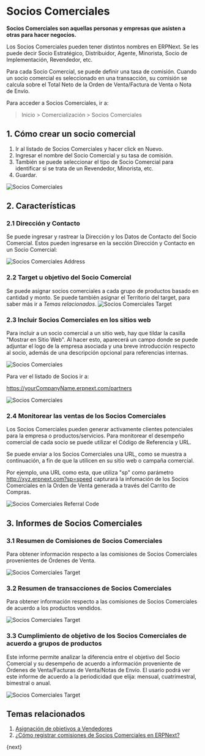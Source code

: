 <!-- add-breadcrumbs -->
# Socios Comerciales 

**Socios Comerciales son aquellas personas y empresas que asisten a otras para hacer negocios.**

Los Socios Comerciales pueden tener distintos nombres en ERPNext. Se les puede decir Socio Estratégico, Distribuidor, Agente, Minorista, Socio de Implementación, Revendedor, etc. 

Para cada Socio Comercial, se puede definir una tasa de comisión. Cuando un socio comercial es seleccionado en una transacción, su comisión se calcula sobre el Total Neto de la Orden de Venta/Factura de Venta o Nota de Envío. 

Para acceder a Socios Comerciales, ir a:
> Inicio > Comercialización > Socios Comerciales 

## 1. Cómo crear un socio comercial
1. Ir al listado de Socios Comerciales y hacer click en Nuevo.
2. Ingresar el nombre del Socio Comercial y su tasa de comisión.
3. También se puede seleccionar el tipo de Socio Comercial para identificar si se trata de un Revendedor, Minorista, etc. 
4. Guardar.

<img class="screenshot" alt="Socios Comerciales " src="{{docs_base_url}}/assets/img/selling/sales-partner.png">

## 2. Características
### 2.1 Dirección y Contacto
Se puede ingresar y rastrear la Dirección y los Datos de Contacto del Socio Comercial. Estos pueden ingresarse en la sección Dirección y Contacto en un Socio Comercial:

<img class="screenshot" alt="Socios Comerciales  Address" src="{{docs_base_url}}/assets/img/selling/sales-partner-address.png">

### 2.2 Target u objetivo del Socio Comercial 
Se puede asignar socios comerciales a cada grupo de productos basado en cantidad y monto. Se puede también asignar el Territorio del target, para saber más ir a *Temas relacionados*.
<img class="screenshot" alt="Socios Comerciales  Target" src="{{docs_base_url}}/assets/img/selling/sales-partner-target.png">

### 2.3 Incluir Socios Comerciales en los sitios web
Para incluir a un socio comercial a un sitio web, hay que tildar la casilla "Mostrar en Sitio Web". Al hacer esto, aparecerá un campo donde se puede adjuntar el logo de la empresa asociada y una breve introducción respecto al socio, además de una descripción opcional para referencias internas. 

<img class="screenshot" alt="Socios Comerciales " src="{{docs_base_url}}/assets/img/selling/sales-partner-website.png">

Para ver el listado de Socios ir a:

https://yourCompanyName.erpnext.com/partners

<img class="screenshot" alt="Socios Comerciales " src="{{docs_base_url}}/assets/img/crm/sales-partner-listing.png">

### 2.4 Monitorear las ventas de los Socios Comerciales 

Los Socios Comerciales pueden generar activamente clientes potenciales para la empresa o productos/servicios. Para monitorear el desempeño comercial de cada socio se puede utilizar el Código de Referencia y URL. 

Se puede enviar a los Socios Comerciales una URL, como se muestra a continuación, a fin de que la utilicen en su sitio web o campaña comercial. 

Por ejemplo, una URL como esta, que utiliza "sp" como parámetro http://xyz.erpnext.com?sp=speed capturará la infomación de los Socios Comerciales en la Orden de Venta generada a través del Carrito de Compras. 

<img class="screenshot" alt="Socios Comerciales  Referral Code" src="{{docs_base_url}}/assets/img/selling/sales-partner-refrral-code.png">

## 3. Informes de Socios Comerciales 
### 3.1 Resumen de Comisiones de Socios Comerciales

Para obtener información respecto a las comisiones de Socios Comerciales provenientes de Órdenes de Venta.

<img class="screenshot" alt="Socios Comerciales  Target" src="{{docs_base_url}}/assets/img/selling/sales-partner-commission.png">

### 3.2 Resumen de transacciones de Socios Comerciales
Para obtener información respecto a las comisiones de Socios Comerciales de acuerdo a los productos vendidos. 

<img class="screenshot" alt="Socios Comerciales  Target" src="{{docs_base_url}}/assets/img/selling/sales-partner-commission-item.png">

### 3.3 Cumplimiento de objetivo de los Socios Comerciales de acuerdo a grupos de productos 
Este informe permite analizar la diferencia entre el objetivo del Socio Comercial y su desempeño de acuerdo a información proveniente de Órdenes de Venta/Facturas de Venta/Notas de Envío. El usario podrá ver este informe de acuerdo a la periodicidad que elija: mensual, cuatrimestral, bimestral o anual.

<img class="screenshot" alt="Socios Comerciales  Target" src="{{docs_base_url}}/assets/img/selling/sales-partner-target-variance.png">

## Temas relacionados
1. [Asignación de objetivos a Vendedores](/docs/user/manual/en/selling/sales-person-target-allocation)
2. [¿Cómo registrar comisiones de Socios Comerciales en ERPNext?](https://support.erpnext.com/kb/selling/how-to-give-commission-to-sales-partner)

{next}
